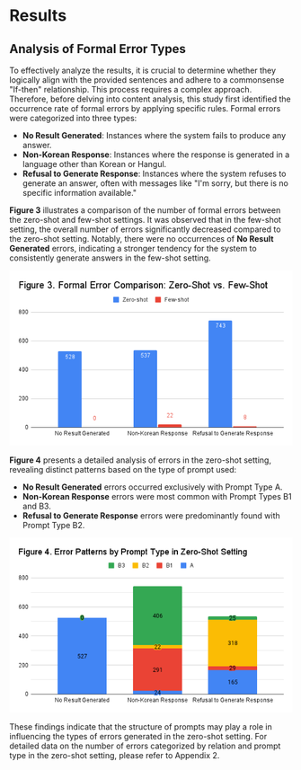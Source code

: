 # Results

## Analysis of Formal Error Types
To effectively analyze the results, it is crucial to determine whether they logically align with the provided sentences and adhere to a commonsense "If-then" relationship. This process requires a complex approach. Therefore, before delving into content analysis, this study first identified the occurrence rate of formal errors by applying specific rules. Formal errors were categorized into three types:

- **No Result Generated**: Instances where the system fails to produce any answer.
- **Non-Korean Response**: Instances where the response is generated in a language other than Korean or Hangul.
- **Refusal to Generate Response**: Instances where the system refuses to generate an answer, often with messages like "I'm sorry, but there is no specific information available."

**Figure 3** illustrates a comparison of the number of formal errors between the zero-shot and few-shot settings. It was observed that in the few-shot setting, the overall number of errors significantly decreased compared to the zero-shot setting. Notably, there were no occurrences of **No Result Generated** errors, indicating a stronger tendency for the system to consistently generate answers in the few-shot setting.

![Figure 03](figure03_rev.png)

**Figure 4** presents a detailed analysis of errors in the zero-shot setting, revealing distinct patterns based on the type of prompt used:

- **No Result Generated** errors occurred exclusively with Prompt Type A.
- **Non-Korean Response** errors were most common with Prompt Types B1 and B3.
- **Refusal to Generate Response** errors were predominantly found with Prompt Type B2.

![Figure 04](figure04.png)

These findings indicate that the structure of prompts may play a role in influencing the types of errors generated in the zero-shot setting. For detailed data on the number of errors categorized by relation and prompt type in the zero-shot setting, please refer to Appendix 2.
